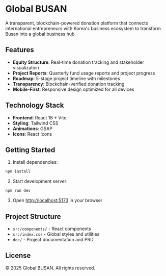 # Global BUSAN

A transparent, blockchain-powered donation platform that connects international entrepreneurs with Korea's business ecosystem to transform Busan into a global business hub.

## Features

- **Equity Structure**: Real-time donation tracking and stakeholder visualization
- **Project Reports**: Quarterly fund usage reports and project progress
- **Roadmap**: 5-stage project timeline with milestones
- **Transparency**: Blockchain-verified donation tracking
- **Mobile-First**: Responsive design optimized for all devices

## Technology Stack

- **Frontend**: React 18 + Vite
- **Styling**: Tailwind CSS
- **Animations**: GSAP
- **Icons**: React Icons

## Getting Started

1. Install dependencies:
```bash
npm install
```

2. Start development server:
```bash
npm run dev
```

3. Open [http://localhost:5173](http://localhost:5173) in your browser

## Project Structure

- `src/components/` - React components
- `src/index.css` - Global styles and utilities
- `doc/` - Project documentation and PRD

## License

© 2025 Global BUSAN. All rights reserved.
